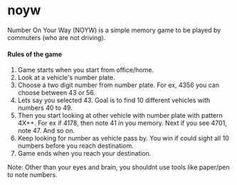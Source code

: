 # noyw
Number On Your Way (NOYW) is a simple memory game to be played by commuters (who are not driving). 

#### Rules of the game


1. Game starts when you start from office/home.
2. Look at a vehicle's number plate.
3. Choose a two digit number from number plate. For ex, 4356 you can choose between 43 or 56.
4. Lets say you selected 43. Goal is to find 10 different vehicles with numbers 40 to 49.
5. Then you start looking at other vehicle with number plate with pattern 4X++. For ex if 4178, then note 41 in you memory. Next if you see 4701, note 47. And so on.
6. Keep looking for number as vehicle pass by. You win if could sight all 10 numbers before you reach destinatiom.
7. Game ends when you reach your destination.

Note: Other than your eyes and brain, you shouldnt use tools like paper/pen to note numbers.


